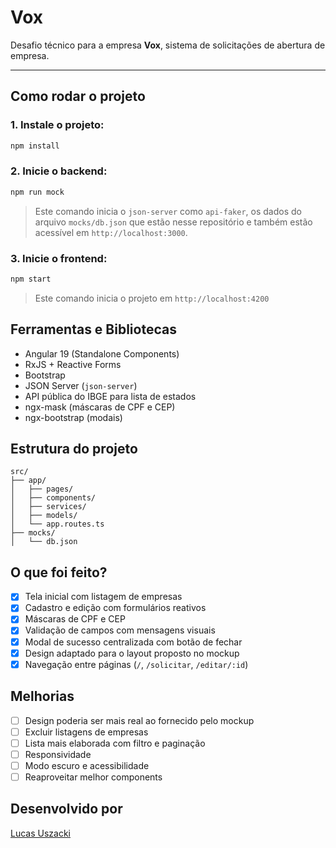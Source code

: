 # Vox

Desafio técnico para a empresa **Vox**, sistema de solicitações de abertura de empresa.

---

## Como rodar o projeto

### 1. Instale o projeto:

```bash
npm install
```

### 2. Inicie o backend:

```bash
npm run mock
```

> Este comando inicia o `json-server` como `api-faker`, os dados do arquivo `mocks/db.json` que estão nesse repositório e também estão acessível em `http://localhost:3000`.

### 3. Inicie o frontend:

```bash
npm start
```

> Este comando inicia o projeto em `http://localhost:4200`

## Ferramentas e Bibliotecas

- Angular 19 (Standalone Components)
- RxJS + Reactive Forms
- Bootstrap
- JSON Server (`json-server`)
- API pública do IBGE para lista de estados
- ngx-mask (máscaras de CPF e CEP)
- ngx-bootstrap (modais)

## Estrutura do projeto

```
src/
├── app/
│   ├── pages/
│   ├── components/
│   ├── services/
│   ├── models/
│   └── app.routes.ts
├── mocks/
│   └── db.json
```

## O que foi feito?

- [x] Tela inicial com listagem de empresas
- [x] Cadastro e edição com formulários reativos
- [x] Máscaras de CPF e CEP
- [x] Validação de campos com mensagens visuais
- [x] Modal de sucesso centralizada com botão de fechar
- [x] Design adaptado para o layout proposto no mockup
- [x] Navegação entre páginas (`/`, `/solicitar`, `/editar/:id`)

## Melhorias

- [ ] Design poderia ser mais real ao fornecido pelo mockup
- [ ] Excluir listagens de empresas
- [ ] Lista mais elaborada com filtro e paginação
- [ ] Responsividade
- [ ] Modo escuro e acessibilidade
- [ ] Reaproveitar melhor components

## Desenvolvido por

[Lucas Uszacki](https://github.com/lucasuszacki)
